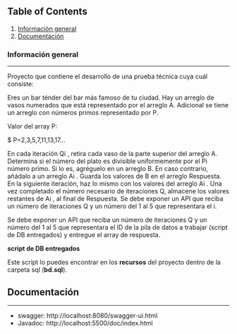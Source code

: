 ## Table of Contents
1. [Información general](#general-info)
2. [Documentación](#documentacion)
### Información general
***
Proyecto que contiene el desarrollo de una prueba técnica cuya cuál consiste:

Eres un bar ténder del bar más famoso de tu ciudad. Hay un arreglo de vasos numerados que está
representado por el arreglo A. Adicional se tiene un arreglo con números primos representado
por P.

Valor del array P:

$ P=2,3,5,7,11,13,17…

En cada iteración Qi , retira cada vaso de la parte superior del arreglo A. Determina si el número
del plato es divisible uniformemente por el Pi número primo. Si lo es, agréguelo en un arreglo B.
En caso contrario, añádalo a un arreglo Ai . Guarda los valores de B en el arreglo Respuesta. En
la siguiente iteración, haz lo mismo con los valores del arreglo Ai . Una vez completado el
número necesario de iteraciones Q, almacene los valores restantes de Ai , al final de Respuesta.
Se debe exponer un API que reciba un número de iteraciones Q y un número del 1 al 5 que
representara el i.

Se debe exponer un API que reciba un número de iteraciones Q y un número del 1 al 5 que
representara el ID de la pila de datos a trabajar (script de DB entregados) y entregue el array de
respuesta.

**script de DB entregados**

Este script lo puedes encontrar en los **recursos** del proyecto dentro de la carpeta sql (**bd.sql**).

## Documentación
***
* swagger: http://localhost:8080/swagger-ui.html 
* Javadoc: http://localhost:5500/doc/index.html